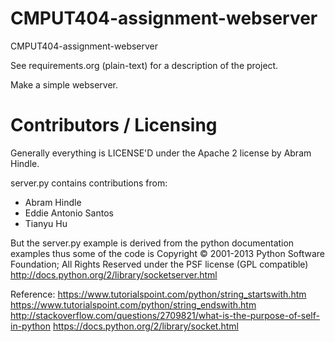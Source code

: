 CMPUT404-assignment-webserver
=============================

CMPUT404-assignment-webserver

See requirements.org (plain-text) for a description of the project.

Make a simple webserver.

Contributors / Licensing
========================

Generally everything is LICENSE'D under the Apache 2 license by Abram Hindle.

server.py contains contributions from:

* Abram Hindle
* Eddie Antonio Santos
* Tianyu Hu

But the server.py example is derived from the python documentation
examples thus some of the code is Copyright © 2001-2013 Python
Software Foundation; All Rights Reserved under the PSF license (GPL
compatible) http://docs.python.org/2/library/socketserver.html

Reference:
https://www.tutorialspoint.com/python/string_startswith.htm
https://www.tutorialspoint.com/python/string_endswith.htm
http://stackoverflow.com/questions/2709821/what-is-the-purpose-of-self-in-python
https://docs.python.org/2/library/socket.html
